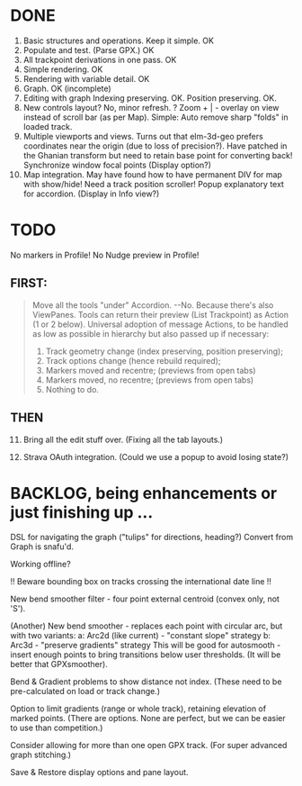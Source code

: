 # DONE
1. Basic structures and operations. Keep it simple. OK
2. Populate and test. (Parse GPX.) OK
3. All trackpoint derivations in one pass. OK
4. Simple rendering. OK
5. Rendering with variable detail. OK
6. Graph. OK (incomplete)
7. Editing with graph
Indexing preserving. OK.
Position preserving. OK. 
8. New controls layout? No, minor refresh.
? Zoom + | - overlay on view instead of scroll bar (as per Map).
Simple: Auto remove sharp "folds" in loaded track.
9. Multiple viewports and views.
Turns out that elm-3d-geo prefers coordinates near the origin (due to loss of precision?).
Have patched in the Ghanian transform but need to retain base point for converting back!
Synchronize window focal points (Display option?)
10. Map integration. May have found how to have permanent DIV for map with show/hide!
Need a track position scroller!
Popup explanatory text for accordion. (Display in Info view?)

# TODO

No markers in Profile!
No Nudge preview in Profile!

## FIRST:
> Move all the tools "under" Accordion. --No. Because there's also ViewPanes.
> Tools can return their preview (List Trackpoint) as Action (1 or 2 below).
> Universal adoption of message Actions, to be handled as low as possible in hierarchy
> but also passed up if necessary:
> 1. Track geometry change (index preserving, position preserving);
> 2. Track options change (hence rebuild required);
> 3. Markers moved and recentre; (previews from open tabs)
> 4. Markers moved, no recentre; (previews from open tabs)
> 4. Nothing to do.   

## THEN
11. Bring all the edit stuff over. (Fixing all the tab layouts.)

12. Strava OAuth integration. (Could we use a popup to avoid losing state?)

# BACKLOG, being enhancements or just finishing up ...

DSL for navigating the graph ("tulips" for directions, heading?)
Convert from Graph is snafu'd.

Working offline?

!! Beware bounding box on tracks crossing the international date line !!

New bend smoother filter - four point external centroid (convex only, not 'S').

(Another) New bend smoother - replaces each point with circular arc, but with two variants:
a: Arc2d (like current) - "constant slope" strategy
b: Arc3d - "preserve gradients" strategy
This will be good for autosmooth - insert enough points to bring transitions below user thresholds.
(It will be better that GPXsmoother).

Bend & Gradient problems to show distance not index.
(These need to be pre-calculated on load or track change.)

Option to limit gradients (range or whole track), retaining elevation of marked points.
(There are options. None are perfect, but we can be easier to use than competition.)

Consider allowing for more than one open GPX track.
(For super advanced graph stitching.)

Save & Restore display options and pane layout.

